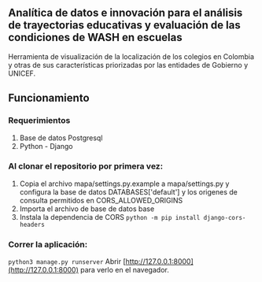 ## Analítica de datos e innovación para el análisis de trayectorias educativas y evaluación de las condiciones de WASH en escuelas

Herramienta de visualización de la localización de los colegios en Colombia <br />
y otras de sus características priorizadas por las entidades de Gobierno y UNICEF.

## Funcionamiento

### Requerimientos

1. Base de datos Postgresql
2. Python - Django

### Al clonar el repositorio por primera vez:

1. Copia el archivo mapa/settings.py.example a mapa/settings.py y configura la base de datos DATABASES['default'] y los
   origenes de consulta permitidos en CORS_ALLOWED_ORIGINS
2. Importa el archivo de base de datos base
3. Instala la dependencia de CORS `python -m pip install django-cors-headers`

### Correr la aplicación:

`python3 manage.py runserver`
Abrir [http://127.0.0.1:8000](http://127.0.0.1:8000) para verlo en el navegador.
